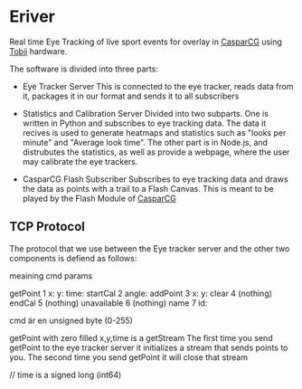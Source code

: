# Eriver

Real time Eye Tracking of live sport events for overlay in [CasparCG][1] using [Tobii][2] hardware.

The software is divided into three parts:

* Eye Tracker Server
 This is connected to the eye tracker, reads data from it, packages it in our format and sends it to all subscribers
    
* Statistics and Calibration Server
 Divided into two subparts. One is written in Python and subscribes to eye tracking data. The data it recives is used to generate heatmaps and statistics such as "looks per minute" and "Average look time". The other part is in Node.js, and distrubutes the statistics, as well as provide a webpage, where the user may calibrate the eye trackers. 
 
* CasparCG Flash Subscriber
 Subscribes to eye tracking data and draws the data as points with a trail to a Flash Canvas. This is meant to be played by the Flash Module of [CasparCG][1] 

## TCP Protocol
The protocol that we use between the Eye tracker server and the other two components is defiend as follows:

meaining    cmd   params

getPoint      1   x: <float64> y: <float64> time: <int64>
startCal      2   angle: <float64>
addPoint      3   x: <float64> y: <float64>
clear         4   (nothing)
endCal        5   (nothing)
unavailable   6   (nothing)
name          7   id: <uint8>

cmd är en unsigned byte (0-255)

getPoint with zero filled x,y,time is a getStream
The first time you send getPoint to the eye tracker server it initializes a stream that sends points to you.
The second time you send getPoint it will close that stream

// time is a signed long (int64)

[1]: http://www.casparcg.com/
[2]: http://www.tobii.com/

